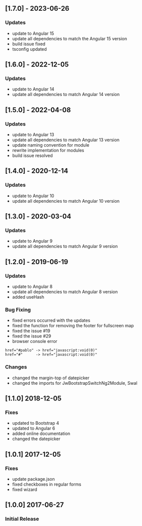 ## [1.7.0] - 2023-06-26
### Updates
- update to Angular 15
- update all dependencies to match the Angular 15 version
- build issue fixed
- tsconfig updated

## [1.6.0] - 2022-12-05
### Updates
- update to Angular 14
- update all dependencies to match Angular 14 version

## [1.5.0] - 2022-04-08
### Updates
- update to Angular 13
- update all dependencies to match Angular 13 version
- update naming convention for module
- rewrite implementation for modules
- build issue resolved

## [1.4.0] - 2020-12-14
### Updates
- update to Angular 10
- update all dependencies to match Angular 10 version

## [1.3.0] - 2020-03-04
### Updates
- update to Angular 9
- update all dependencies to match Angular 9 version

## [1.2.0] - 2019-06-19
### Updates
- update to Angular 8
- update all dependencies to match Angular 8 version
- added useHash
### Bug Fixing
- fixed errors occurred with the updates
- fixed the function for removing the footer for fullscreen map
- fixed the issue #19
- fixed the issue #29
- browser console error
```
href="#pablo" -> href="javascript:void(0)"
href="#"      -> href="javascript:void(0)"
```
### Changes
- changed the margin-top of datepicker
- changed the imports for JwBootstrapSwitchNg2Module, Swal

## [1.1.0] 2018-12-05
### Fixes
- updated to Bootstrap 4
- updated to Angular 6
- added online documentation
- changed the datepicker

## [1.0.1] 2017-12-05
### Fixes
- update package.json
- fixed checkboxes in regular forms
- fixed wizard

## [1.0.0] 2017-06-27
### Initial Release
